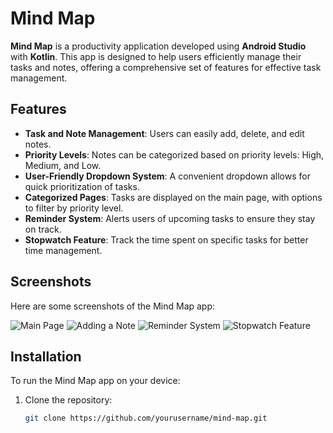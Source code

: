 # Mind Map

**Mind Map** is a productivity application developed using **Android Studio** with **Kotlin**. This app is designed to help users efficiently manage their tasks and notes, offering a comprehensive set of features for effective task management.

## Features

- **Task and Note Management**: Users can easily add, delete, and edit notes.
- **Priority Levels**: Notes can be categorized based on priority levels: High, Medium, and Low.
- **User-Friendly Dropdown System**: A convenient dropdown allows for quick prioritization of tasks.
- **Categorized Pages**: Tasks are displayed on the main page, with options to filter by priority level.
- **Reminder System**: Alerts users of upcoming tasks to ensure they stay on track.
- **Stopwatch Feature**: Track the time spent on specific tasks for better time management.

## Screenshots

Here are some screenshots of the Mind Map app:

![Main Page](screenshots/main_page.png)
![Adding a Note](screenshots/add_note.png)
![Reminder System](screenshots/reminder.png)
![Stopwatch Feature](screenshots/stopwatch.png)

## Installation

To run the Mind Map app on your device:

1. Clone the repository:
   ```bash
   git clone https://github.com/yourusername/mind-map.git
